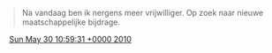 > Na vandaag ben ik nergens meer vrijwilliger\. Op zoek naar nieuwe maatschappelijke bijdrage\.

<img src="../../media/tweet.ico" width="12" /> [Sun May 30 10:59:31 +0000 2010](https://twitter.com/DromerDenker/status/15034542747)